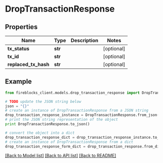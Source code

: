 # DropTransactionResponse


## Properties

Name | Type | Description | Notes
------------ | ------------- | ------------- | -------------
**tx_status** | **str** |  | [optional] 
**tx_id** | **str** |  | [optional] 
**replaced_tx_hash** | **str** |  | [optional] 

## Example

```python
from fireblocks_client.models.drop_transaction_response import DropTransactionResponse

# TODO update the JSON string below
json = "{}"
# create an instance of DropTransactionResponse from a JSON string
drop_transaction_response_instance = DropTransactionResponse.from_json(json)
# print the JSON string representation of the object
print DropTransactionResponse.to_json()

# convert the object into a dict
drop_transaction_response_dict = drop_transaction_response_instance.to_dict()
# create an instance of DropTransactionResponse from a dict
drop_transaction_response_form_dict = drop_transaction_response.from_dict(drop_transaction_response_dict)
```
[[Back to Model list]](../README.md#documentation-for-models) [[Back to API list]](../README.md#documentation-for-api-endpoints) [[Back to README]](../README.md)


